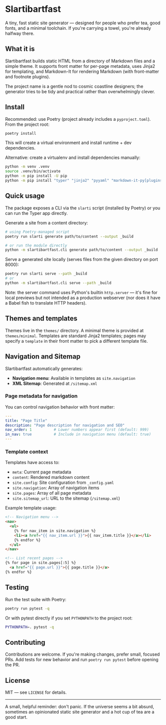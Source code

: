 # Slartibartfast

A tiny, fast static site generator — designed for people who prefer tea, good fonts,
and a minimal toolchain. If you're carrying a towel, you're already halfway there.

## What it is

Slartibartfast builds static HTML from a directory of Markdown files and a
simple theme. It supports front matter for per-page metadata, uses Jinja2 for
templating, and Markdown-It for rendering Markdown (with front-matter and
footnote plugins).

The project name is a gentle nod to cosmic coastline designers; the generator
tries to be tidy and practical rather than overwhelmingly clever.

## Install

Recommended: use Poetry (project already includes a `pyproject.toml`). From the
project root:

```bash
poetry install
```

This will create a virtual environment and install runtime + dev dependencies.

Alternative: create a virtualenv and install dependencies manually:

```bash
python -m venv .venv
source .venv/bin/activate
python -m pip install -U pip
python -m pip install "typer" "jinja2" "pyyaml" "markdown-it-py[plugins]" pytest
```


## Quick usage

The package exposes a CLI via the `slarti` script (installed by Poetry)
or you can run the Typer app directly.

Generate a site from a content directory:

```bash
# using Poetry-managed script
poetry run slarti generate path/to/content --output _build

# or run the module directly
python -m slartibartfast.cli generate path/to/content --output _build
```

Serve a generated site locally (serves files from the given directory on port
8000):

```bash
poetry run slarti serve --path _build
# or
python -m slartibartfast.cli serve --path _build
```

Note: the server command uses Python's builtin `http.server` — it's fine for
local previews but not intended as a production webserver (nor does it have a
Babel fish to translate HTTP headers).

## Themes and templates

Themes live in the `themes/` directory. A minimal theme is provided at
`themes/minimal`. Templates are standard Jinja2 templates; pages may specify a
`template` in their front matter to pick a different template file.

## Navigation and Sitemap

Slartibartfast automatically generates:

- **Navigation menu**: Available in templates as `site.navigation`
- **XML Sitemap**: Generated at `/sitemap.xml`

### Page metadata for navigation

You can control navigation behavior with front matter:

```yaml
---
title: "Page Title"
description: "Page description for navigation and SEO"
nav_order: 1          # Lower numbers appear first (default: 999)
in_nav: true          # Include in navigation menu (default: true)
---
```

### Template context

Templates have access to:

- `meta`: Current page metadata
- `content`: Rendered markdown content
- `site.config`: Site configuration from `_config.yaml`
- `site.navigation`: Array of navigation items
- `site.pages`: Array of all page metadata
- `site.sitemap_url`: URL to the sitemap (`/sitemap.xml`)

Example template usage:

```html
<!-- Navigation menu -->
<nav>
  <ul>
    {% for nav_item in site.navigation %}
    <li><a href="{{ nav_item.url }}">{{ nav_item.title }}</a></li>
    {% endfor %}
  </ul>
</nav>

<!-- List recent pages -->
{% for page in site.pages[:5] %}
  <a href="{{ page.url }}">{{ page.title }}</a>
{% endfor %}
```

## Testing

Run the test suite with Poetry:

```bash
poetry run pytest -q
```

Or with pytest directly if you set `PYTHONPATH` to the project root:

```bash
PYTHONPATH=. pytest -q
```

## Contributing

Contributions are welcome. If you're making changes, prefer small, focused
PRs. Add tests for new behavior and run `poetry run pytest` before opening the
PR.

## License

MIT — see `LICENSE` for details.

----

A small, helpful reminder: don't panic. If the universe seems a bit absurd,
sometimes an opinionated static site generator and a hot cup of tea are a good
start.
